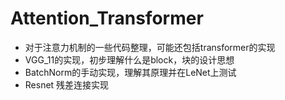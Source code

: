 # Attention_Transformer
- 对于注意力机制的一些代码整理，可能还包括transformer的实现
- VGG_11的实现，初步理解什么是block，块的设计思想
- BatchNorm的手动实现，理解其原理并在LeNet上测试
- Resnet 残差连接实现